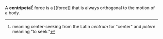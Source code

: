A **centripetal**[^ety] force is a [[force]] that is always orthogonal to the motion of a body.

[^ety]: meaning center-seeking from the Latin _centrum_ for "center" and _petere_ meaning "to seek."